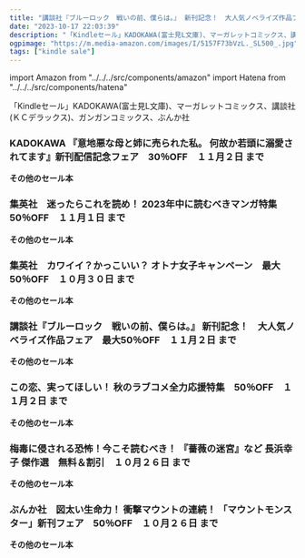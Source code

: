 ```yaml
---
title: "講談社『ブルーロック　戦いの前、僕らは。』 新刊記念！　大人気ノベライズ作品フェア　最大50％OFF、この恋、実ってほしい！ 秋のラブコメ全力応援特集　50％OFF、ぶんか社　図太い生命力！ 衝撃マウントの連続！ 「マウントモンスター」新刊フェア　50％OFF"
date: "2023-10-17 22:03:39"
description: "「Kindleセール」KADOKAWA(富士見L文庫)、マーガレットコミックス、講談社(ＫＣデラックス)、ガンガンコミックス、ぶんか社"
ogpimage: "https://m.media-amazon.com/images/I/5157F73bVzL._SL500_.jpg"
tags: ["kindle sale"]
---
```

import Amazon from "../../../src/components/amazon"
import Hatena from "../../../src/components/hatena"

「Kindleセール」KADOKAWA(富士見L文庫)、マーガレットコミックス、講談社(ＫＣデラックス)、ガンガンコミックス、ぶんか社



### KADOKAWA 『意地悪な母と姉に売られた私。 何故か若頭に溺愛されてます』新刊配信記念フェア　30％OFF　１１月２日 まで

<Amazon asin="B0C132QCQD" />



<Amazon asin="B08C4XHPKN" />


<Amazon asin="B07RJ2X6ZG" />



**その他のセール本**

<Hatena src="https://kyukyunyorituryo.github.io/kindle_sale/20231102s35958/" title=""/>

### 集英社　迷ったらこれを読め！ 2023年中に読むべきマンガ特集　50％OFF　１１月１日 まで

<Amazon asin="B0BNL34KRQ" />



<Amazon asin="B07YC7B1CL" />



**その他のセール本**

<Hatena src="https://kyukyunyorituryo.github.io/kindle_sale/20231101s36014/" title=""/>

### 集英社　カワイイ？かっこいい？ オトナ女子キャンペーン　最大50％OFF　１０月３０日 まで

<Amazon asin="B0BGKN67TY" />



<Amazon asin="B0B7RL2GN5" />



<Amazon asin="B09YTWL691" />



**その他のセール本**

<Hatena src="https://kyukyunyorituryo.github.io/kindle_sale/20231030s35995/" title=""/>

### 講談社『ブルーロック　戦いの前、僕らは。』 新刊記念！　大人気ノベライズ作品フェア　最大50％OFF　１１月２日 まで

<Amazon asin="B0CHYJ69QB" />


<Amazon asin="B0BV6YC9CW" />


<Amazon asin="B0BV71CWSX" />



**その他のセール本**

<Hatena src="https://kyukyunyorituryo.github.io/kindle_sale/20231102s36010/" title=""/>

### この恋、実ってほしい！ 秋のラブコメ全力応援特集　50％OFF　１１月２日 まで

<Amazon asin="B00EAM6Q9I" />


<Amazon asin="B084FSR9DB" />


<Amazon asin="B07VX6WY83" />



**その他のセール本**

<Hatena src="https://kyukyunyorituryo.github.io/kindle_sale/20231102s35963/" title=""/>

### 梅毒に侵される恐怖！今こそ読むべき！ 『薔薇の迷宮』など 長浜幸子 傑作選　無料＆割引　１０月２６日 まで
<Amazon asin="B072DVKCYW" />


<Amazon asin="B071DN6GSD" />


<Amazon asin="B0B5W45LBX" />



**その他のセール本**

<Hatena src="https://kyukyunyorituryo.github.io/kindle_sale/20231026s35932/" title=""/>

### ぶんか社　図太い生命力！ 衝撃マウントの連続！ 「マウントモンスター」新刊フェア　50％OFF　１０月２６日 まで

<Amazon asin="B0B93JKR4Z" />


<Amazon asin="B09S5XXWK4" />


<Amazon asin="B08XYLG9H7" />



**その他のセール本**

<Hatena src="https://kyukyunyorituryo.github.io/kindle_sale/20231026s35918/" title=""/>

